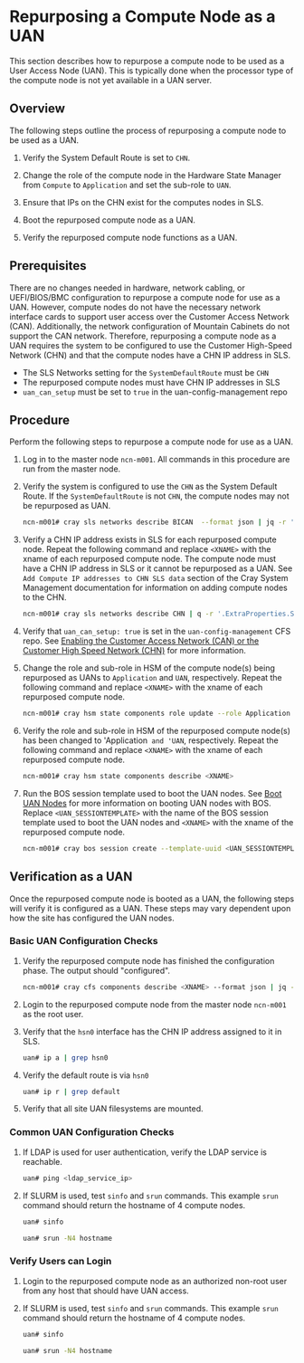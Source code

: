 # Repurposing a Compute Node as a UAN

This section describes how to repurpose a compute node to be used as a User Access Node (UAN).  This is typically done when the processor type of the compute node is not yet available in a UAN server.

## Overview

The following steps outline the process of repurposing a compute node to be used as a UAN.

  1. Verify the System Default Route is set to `CHN`.
    
  1. Change the role of the compute node in the Hardware State Manager from `Compute` to `Application` and set the sub-role to `UAN`.

  1. Ensure that IPs on the CHN exist for the computes nodes in SLS.

  1. Boot the repurposed compute node as a UAN.

  1. Verify the repurposed compute node functions as a UAN.

## Prerequisites

There are no changes needed in hardware, network cabling, or UEFI/BIOS/BMC configuration to repurpose a compute node for use as a UAN.  However, compute nodes do not have the necessary network interface cards to support user access over the Customer Access Network (CAN). Additionally, the network configuration of Mountain Cabinets do not support the CAN network. Therefore, repurposing a compute node as a UAN requires the system to be configured to use the Customer High-Speed Network (CHN) and that the compute nodes have a CHN IP address in SLS.

* The SLS Networks setting for the `SystemDefaultRoute` must be `CHN`
* The repurposed compute nodes must have CHN IP addresses in SLS
* `uan_can_setup` must be set to `true` in the uan-config-management repo

## Procedure

Perform the following steps to repurpose a compute node for use as a UAN.

1. Log in to the master node `ncn-m001`. All commands in this procedure are run from the master node.

1. Verify the system is configured to use the `CHN` as the System Default Route. If the `SystemDefaultRoute` is not `CHN`, the compute nodes may not be repurposed as UAN.

    ```bash
    ncn-m001# cray sls networks describe BICAN  --format json | jq -r '.ExtraProperties.SystemDefaultRoute'
    ```

1. Verify a CHN IP address exists in SLS for each repurposed compute node. Repeat the following command and replace `<XNAME>` with the xname of each repurposed compute node. The compute node must have a CHN IP address in SLS or it cannot be repurposed as a UAN.  See `Add Compute IP addresses to CHN SLS data` section of the Cray System Management documentation for information on adding compute nodes to the CHN.

    ```bash
    ncn-m001# cray sls networks describe CHN | q -r '.ExtraProperties.Subnets[] | select(.FullName == "CHN Bootstrap DHCP Subnet") | .IPReservations[] | select(.Comment == "<XNAME>")'
    ```

1. Verify that `uan_can_setup: true` is set in the `uan-config-management` CFS repo.  See [Enabling the Customer Access Network (CAN) or the Customer High Speed Network (CHN)](../advanced/Enabling_CAN_CHN.md) for more information.

1. Change the role and sub-role in HSM of the compute node(s) being repurposed as UANs to `Application` and `UAN`, respectively.  Repeat the following command and replace `<XNAME>` with the xname of each repurposed compute node.

    ```bash
    ncn-m001# cray hsm state components role update --role Application --sub-role UAN <XNAME>
    ```

1. Verify the role and sub-role in HSM of the repurposed compute node(s) has been changed to 'Application` and 'UAN`, respectively.  Repeat the following command and replace `<XNAME>` with the xname of each repurposed compute node.

    ```bash
    ncn-m001# cray hsm state components describe <XNAME>
    ```

1. Run the BOS session template used to boot the UAN nodes. See [Boot UAN Nodes](../operations/Boot_UANs.md) for more information on booting UAN nodes with BOS.  Replace `<UAN_SESSIONTEMPLATE>` with the name of the BOS session template used to boot the UAN nodes and `<XNAME>` with the xname of the repurposed compute node.

    ```bash
    ncn-m001# cray bos session create --template-uuid <UAN_SESSIONTEMPLATE> --operation reboot --limit <XNAME>
    ```

## Verification as a UAN

Once the repurposed compute node is booted as a UAN, the following steps will verify it is configured as a UAN. These steps may vary dependent upon how the site has configured the UAN nodes.

### Basic UAN Configuration Checks

1. Verify the repurposed compute node has finished the configuration phase. The output should "configured".

    ```bash
    ncn-m001# cray cfs components describe <XNAME> --format json | jq -r .configurationStatus
    ```

1. Login to the repurposed compute node from the master node `ncn-m001` as the root user.

1. Verify that the `hsn0` interface has the CHN IP address assigned to it in SLS.

    ```bash
    uan# ip a | grep hsn0
    ```

1. Verify the default route is via `hsn0`

   ```bash
   uan# ip r | grep default
   ```

1. Verify that all site UAN filesystems are mounted.

### Common UAN Configuration Checks

1. If LDAP is used for user authentication, verify the LDAP service is reachable.

    ```bash
    uan# ping <ldap_service_ip>
    ```

1. If SLURM is used, test `sinfo` and `srun` commands.  This example `srun` command should return the hostname of 4 compute nodes.

    ```bash
    uan# sinfo

    uan# srun -N4 hostname
    ```
### Verify Users can Login

1. Login to the repurposed compute node as an authorized non-root user from any host that should have UAN access.

1. If SLURM is used, test `sinfo` and `srun` commands.  This example `srun` command should return the hostname of 4 compute nodes.

    ```bash
    uan# sinfo

    uan# srun -N4 hostname
    ```
